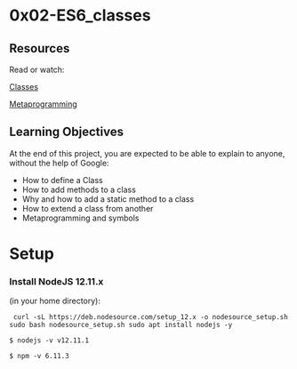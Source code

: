 # 0x02-ES6_classes

## Resources
Read or watch:

[Classes](https://intranet.alxswe.com/rltoken/ke2dSL31JbpAUBW0qWE9WA)

[Metaprogramming](https://intranet.alxswe.com/rltoken/6OgF5QGbYclp_cwATfq-0g)


## Learning Objectives

At the end of this project, you are expected to be able to explain to anyone, without the help of Google:

* How to define a Class
* How to add methods to a class
* Why and how to add a static method to a class
* How to extend a class from another
* Metaprogramming and symbols

# Setup

### Install NodeJS 12.11.x
(in your home directory):

` curl -sL https://deb.nodesource.com/setup_12.x -o nodesource_setup.sh
sudo bash nodesource_setup.sh
sudo apt install nodejs -y`


`$ nodejs -v
v12.11.1`

`$ npm -v
6.11.3`
